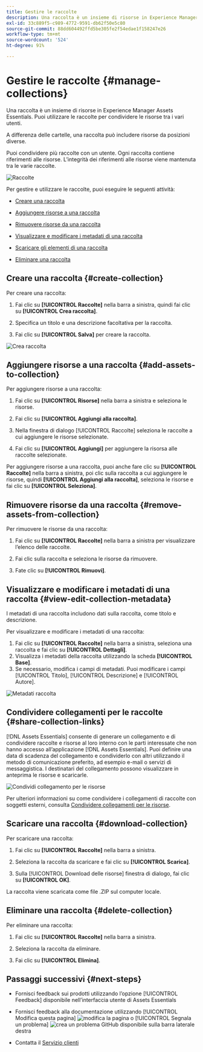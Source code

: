 ```yaml
---
title: Gestire le raccolte
description: Una raccolta è un insieme di risorse in Experience Manager Assets Essentials. Puoi utilizzare le raccolte per condividere le risorse tra i vari utenti.
exl-id: 33c889f5-c989-4772-9591-db62f50e5c80
source-git-commit: 88dd604492ffd5be305fe2f54edae1f158247e26
workflow-type: tm+mt
source-wordcount: '524'
ht-degree: 91%

---
```


# Gestire le raccolte {#manage-collections}

Una raccolta è un insieme di risorse in Experience Manager Assets Essentials. Puoi utilizzare le raccolte per condividere le risorse tra i vari utenti.

A differenza delle cartelle, una raccolta può includere risorse da posizioni diverse.

<!--
You can share collections with various users that are assigned different levels of privileges, including viewing, editing, and so on.
-->

Puoi condividere più raccolte con un utente. Ogni raccolta contiene riferimenti alle risorse. L’integrità dei riferimenti alle risorse viene mantenuta tra le varie raccolte.

![Raccolte](assets/collections.png)

Per gestire e utilizzare le raccolte, puoi eseguire le seguenti attività:

* [Creare una raccolta](#create-collection)

* [Aggiungere risorse a una raccolta](#add-assets-to-collection)

* [Rimuovere risorse da una raccolta](#remove-assets-from-collection)

* [Visualizzare e modificare i metadati di una raccolta](#view-edit-collection-metadata)

* [Scaricare gli elementi di una raccolta](#download-collection-elements)

* [Eliminare una raccolta](#delete-collection)

## Creare una raccolta {#create-collection}

Per creare una raccolta:

1. Fai clic su **[!UICONTROL Raccolte]** nella barra a sinistra, quindi fai clic su **[!UICONTROL Crea raccolta]**.

1. Specifica un titolo e una descrizione facoltativa per la raccolta.

1. Fai clic su **[!UICONTROL Salva]** per creare la raccolta.

![Crea raccolta](assets/create-collection.png)

<!--

1. Select if you need to a create a Private collection or a Public collection.

   A Public collection is available for viewing and editing to all users. However, if you are a non-administrator user, a Private collection is available for viewing and editing only to users with the appropriate [permissions](#manage-collection-access). 

-->

## Aggiungere risorse a una raccolta {#add-assets-to-collection}

Per aggiungere risorse a una raccolta:

1. Fai clic su **[!UICONTROL Risorse]** nella barra a sinistra e seleziona le risorse.

1. Fai clic su **[!UICONTROL Aggiungi alla raccolta]**.

1. Nella finestra di dialogo [!UICONTROL Raccolte] seleziona le raccolte a cui aggiungere le risorse selezionate.

1. Fai clic su **[!UICONTROL Aggiungi]** per aggiungere la risorsa alle raccolte selezionate.

Per aggiungere risorse a una raccolta, puoi anche fare clic su **[!UICONTROL Raccolte]** nella barra a sinistra, poi clic sulla raccolta a cui aggiungere le risorse, quindi **[!UICONTROL Aggiungi alla raccolta]**, seleziona le risorse e fai clic su **[!UICONTROL Seleziona]**.

## Rimuovere risorse da una raccolta {#remove-assets-from-collection}

Per rimuovere le risorse da una raccolta:

1. Fai clic su **[!UICONTROL Raccolte]** nella barra a sinistra per visualizzare l’elenco delle raccolte.

1. Fai clic sulla raccolta e seleziona le risorse da rimuovere.

1. Fate clic su **[!UICONTROL Rimuovi]**.

<!--

## Manage access to a Private collection {#manage-collection-access}

The permission management for collections function in the same manner as folders in [!DNL Assets Essentials]. Administrators can manage the access levels for collections available in the repository. As an administrator, you can create user groups and assign permissions to those groups to manage access levels. You can also delegate the permission management privileges to user groups at the collection-level.

For more information, see [Manage permissions for folders and collections](manage-permissions.md).

-->

<!--

## Search a collection {#search-collections}

Click **[!UICONTROL Collections]** in the left rail and use the Search box to specify a text as the criteria to search for a collection. [!DNL Assets Essentials] uses the specified text to search collection names, metadata including tags defined for a collection and returns appropriate results.

>[!NOTE]
>
>Assets Essentials performs search in collections available at the root level. It does not perform search in assets and folders available in collections.

-->

## Visualizzare e modificare i metadati di una raccolta {#view-edit-collection-metadata}

I metadati di una raccolta includono dati sulla raccolta, come titolo e descrizione.

Per visualizzare e modificare i metadati di una raccolta:

1. Fai clic su **[!UICONTROL Raccolte]** nella barra a sinistra, seleziona una raccolta e fai clic su **[!UICONTROL Dettagli]**.
1. Visualizza i metadati della raccolta utilizzando la scheda **[!UICONTROL Base]**.
1. Se necessario, modifica i campi di metadati. Puoi modificare i campi [!UICONTROL Titolo], [!UICONTROL Descrizione] e [!UICONTROL Autore].

![Metadati raccolta](assets/collection-metadata.png)

## Condividere collegamenti per le raccolte {#share-collection-links}

[!DNL Assets Essentials] consente di generare un collegamento e di condividere raccolte e risorse al loro interno con le parti interessate che non hanno accesso all’applicazione [!DNL Assets Essentials]. Puoi definire una data di scadenza del collegamento e condividerlo con altri utilizzando il metodo di comunicazione preferito, ad esempio e-mail o servizi di messaggistica. I destinatari del collegamento possono visualizzare in anteprima le risorse e scaricarle.

![Condividi collegamento per le risorse](assets/share-link-collections.png)

Per ulteriori informazioni su come condividere i collegamenti di raccolte con soggetti esterni, consulta [Condividere collegamenti per le risorse](share-links-for-assets.md).

## Scaricare una raccolta {#download-collection}

Per scaricare una raccolta:

1. Fai clic su **[!UICONTROL Raccolte]** nella barra a sinistra.

1. Seleziona la raccolta da scaricare e fai clic su **[!UICONTROL Scarica]**.

1. Sulla [!UICONTROL Download delle risorse] finestra di dialogo, fai clic su **[!UICONTROL OK]**.

La raccolta viene scaricata come file .ZIP sul computer locale.

## Eliminare una raccolta {#delete-collection}

Per eliminare una raccolta:

1. Fai clic su **[!UICONTROL Raccolte]** nella barra a sinistra.

1. Seleziona la raccolta da eliminare.

1. Fai clic su **[!UICONTROL Elimina]**.

## Passaggi successivi {#next-steps}

* Fornisci feedback sui prodotti utilizzando l’opzione [!UICONTROL Feedback] disponibile nell’interfaccia utente di Assets Essentials

* Fornisci feedback alla documentazione utilizzando [!UICONTROL Modifica questa pagina] ![modifica la pagina](assets/do-not-localize/edit-page.png) o [!UICONTROL Segnala un problema] ![crea un problema GitHub](assets/do-not-localize/github-issue.png) disponibile sulla barra laterale destra

* Contatta il [Servizio clienti](https://experienceleague.adobe.com/?support-solution=General&amp;lang=it#support)
